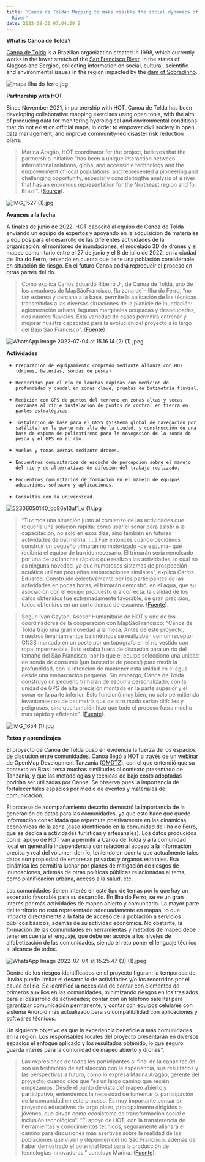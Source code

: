 ```yaml
---
title: 'Canoa de Tolda: Mapping to make visible the social dynamics of the São Francisco
  River'
date: 2022-08-30 07:04:00 Z
---
```


**What is Canoa de Tolda?**

[Canoa de Tolda](https://canoadetolda.org.br/) is a Brazilian organization created in 1998, which currently works in the lower stretch of the [San Francisco River](https://en.wikipedia.org/wiki/S%C3%A3o_Francisco_River), in the states of Alagoas and Sergipe, collecting information on social, cultural, scientific and environmental issues in the region impacted by the [dam of Sobradinho](https://en.wikipedia.org/wiki/Sobradinho_Dam).

![mapa ilha do ferro.jpg](/uploads/mapa%20ilha%20do%20ferro.jpg)

**Partnership with HOT**

Since November 2021, in partnership with HOT, Canoa de Tolda has been developing collaborative mapping exercises using open tools, with the aim of producing data for monitoring hydrological and environmental conditions that do not exist on official maps, in order to empower civil society in open data management, and improve community-led disaster risk reduction plans.

> Marina Aragão, HOT coordinator for the project, believes that the partnership initiative “has been a unique interaction between international relations, global and accessible technology and the empowerment of local populations, and represented a pioneering and challenging opportunity, especially consideringthe analysis of a river that has an enormous representation for the Northeast region and for Brazil”.  ([Source](https://infosaofrancisco.canoadetolda.org.br/noticias/geotecnologias/mapsaofrancisco-parceria-com-hot-finaliza-primeira-fase-de-capacitacoes/)).

![IMG_1527 (1).jpg](/uploads/IMG_1527%20(1).jpg)

**Avances a la fecha**

A finales de junio de 2022, HOT capacitó al equipo de Canoa de Tolda enviando un equipo de expertos y apoyando en la adquisición de materiales y equipos para el desarrollo de las diferentes actividades de la organización: el monitoreo de inundaciones, el modelado 3D de drones y el mapeo comunitario entre el 27 de junio y el 8 de julio de 2022, en la ciudad de Ilha do Ferro, teniendo en cuenta que tiene una población considerable en situación de riesgo. En el futuro Canoa podrá reproducir el proceso en otras partes del río.

> Como explica Carlos Eduardo Ribeiro Jr, de Canoa de Tolda, uno de los creadores de MapSãoFrancisco, \[la zona de\]– Ilha do Ferro, “no tan extensa y cercana a la base, permite la aplicación de las técnicas transmitidas a las diversas situaciones de la planicie de inundación: aglomeración urbana, lagunas marginales ocupadas y desocupadas, dos cauces fluviales. Esta variedad de casos permitirá entrenar y mejorar nuestra capacidad para la evolución del proyecto a lo largo del Bajo São Francisco”. ([Fuente](https://infosaofrancisco.canoadetolda.org.br/noticias/geotecnologias/mapsaofrancisco-parceria-com-hot-finaliza-primeira-fase-de-capacitacoes/)).

![WhatsApp Image 2022-07-04 at 15.16.14 (2) (1).jpeg](/uploads/WhatsApp%20Image%202022-07-04%20at%2015.16.14%20(2)%20(1).jpeg)

**Actividades**

*     Preparación de equipamiento comprado mediante alianza con HOT (drones, baterías, sondas de pesca)

*     Recorridos por el río en lanchas rápidas con medición de profundidad y caudal en zonas clave; pruebas de batimetría fluvial.

*     Medición con GPS de puntos del terreno en zonas altas y secas cercanas al río e instalación de puntos de control en tierra en partes estratégicas.

*     Instalación de base para el GNSS (Sistema global de navegación por satélite) en la parte más alta de la ciudad, y construcción de una base de espuma de poliestireno para la navegación de la sonda de pesca y el GPS en el río.

*     Vuelos y tomas aéreas mediante drones.

*     Encuentros comunitarios de escucha de percepción sobre el manejo del río y de alternativas de difusión del trabajo realizado.

*     Encuentros comunitarios de formación en el manejo de equipos adquiridos, software y aplicaciones.

*     Consultas con la universidad.

![52306050140_bc86e13af1_o (1).jpg](/uploads/52306050140_bc86e13af1_o%20(1).jpg)

> “Tuvimos una situación justo al comienzo de las actividades que requería una solución rápida: cómo usar el sonar para asistir a la capacitación, no solo en esos días, sino también en futuras actividades de batimetría. \[...\]  Fue entonces cuando decidimos construir un pequeño trimarán no motorizado -de espuma- que recibiría el equipo de barrido necesario. El trimarán sería remolcado por una de las lanchas rápidas que realizan las actividades, lo cual no es ninguna novedad, ya que numerosos sistemas de prospección acuática utilizan pequeñas embarcaciones similares”, explica Carlos Eduardo. Construido colectivamente por los participantes de las actividades en pocas horas, el trimarán demostró, en el agua, que su asociación con el equipo propuesto era correcta: la calidad de los datos obtenidos fue extremadamente favorable, de gran precisión, todos obtenidos en un corto tiempo de escaneo. ([Fuente](https://infosaofrancisco.canoadetolda.org.br/noticias/geotecnologias/para-todos-tecnologias-e-ciencias-cidadas-abertas-despontam-no-baixo-sao-francisco/)).

> Según Ivan Gayton, Asesor Humanitario de HOT y uno de los coordinadores de la cooperación con MapSãoFrancisco: “Canoa de Tolda trajo una gran novedad a la mesa; Antes de este proyecto, nuestros levantamientos batimétricos se realizaban con un receptor GNSS montado en un poste por un topógrafo en el río vestido con ropa impermeable. Esto estaba fuera de discusión para un río del tamaño del São Francisco, por lo que el equipo seleccionó una unidad de sonda de consumo (¡un buscador de peces!) para medir la profundidad, con la intención de mantener esta unidad en el agua desde una embarcación pequeña. Sin embargo, Canoa de Tolda construyó un pequeño trimarán de espuma personalizado, con la unidad de GPS de alta precisión montada en la parte superior y el sonar en la parte inferior. Esto funcionó muy bien, no solo permitiendo levantamientos de batimetría que de otro modo serían difíciles y peligrosos, sino que también hizo que todo el proceso fuera mucho más rápido y eficiente”. ([Fuente](https://infosaofrancisco.canoadetolda.org.br/noticias/geotecnologias/para-todos-tecnologias-e-ciencias-cidadas-abertas-despontam-no-baixo-sao-francisco/)).

![IMG_1654 (1).jpg](/uploads/IMG_1654%20(1).jpg)

**Retos y aprendizajes**

El proyecto de Canoa de Tolda puso en evidencia la fuerza de los espacios de discusión entre comunidades. Canoa llegó a HOT a través de un [web](https://www.youtube.com/watch?v=kko2rkLjVgY)[inar](https://www.youtube.com/watch?v=ZO14Mg69HfU) de OpenMap Development Tanzania ([OMDTZ](https://www.omdtz.or.tz/)), con el que entendió que su contexto en Brasil tenía muchas similitudes al contexto presentado de Tanzania, y que las metodologías y técnicas de bajo costo adoptadas podrían  ser utilizadas por Canoa. Se observa pues la importancia de fortalecer tales espacios por medio de eventos y materiales de comunicación.

El proceso de acompañamiento descrito demostró la importancia de la generación de datos para las comunidades, ya que esto hace que quede información consolidada que repercute positivamente en las dinámicas económicas de la zona (caso identificado en la comunidad de Ilha do Ferro, que se dedica a actividades turísticas y artesanales). Los datos producidos con el apoyo de HOT van a permitir a Canoa de Tolda y a la comunidad local en general la independencia con relación al acceso a la información precisa y real del volumen del río, teniendo en cuenta que actualmente tales datos son propiedad de empresas privadas y órganos estatales. Esa dinámica les permitirá luchar por planes de mitigación de riesgos de inundaciones, además de otras políticas públicas relacionadas al tema, como planificación urbana, acceso a la salud, etc.

Las comunidades tienen interés en este tipo de temas por lo que hay un escenario favorable para su desarrollo. En Ilha do Ferro, se ve un gran interés por más actividades de mapeo abierto y comunitario. La mayor parte del territorio no está representado adecuadamente en mapas, lo que impacta directamente a la falta de acceso de la población a servicios públicos básicos, además de su actividad económica. No obstante, la formación de las comunidades en herramientas y métodos de mapeo debe tener en cuenta el lenguaje, que debe ser acorde a los niveles de alfabetización de las comunidades, siendo el reto poner  el lenguaje técnico al alcance de todos.

![WhatsApp Image 2022-07-04 at 15.25.47 (3) (1).jpeg](/uploads/WhatsApp%20Image%202022-07-04%20at%2015.25.47%20(3)%20(1).jpeg)

Dentro de los riesgos identificados en el proyecto figuran: la temporada de lluvias puede limitar el desarrollo de actividades y/o los recorridos por el cauce del río. Se identificó la necesidad de contar con elementos de primeros auxilios en las comunidades, minimizando riesgos en los traslados para el desarrollo de actividades; contar con un teléfono satelital para garantizar comunicación permanente; y contar con  equipos celulares con sistema Android más actualizado para su  compatibilidad con aplicaciones y softwares técnicos.

Un siguiente objetivo es que la experiencia beneficie a más comunidades en la región. Los responsables locales del proyecto presentarán en diversos espacios el enfoque aplicado y los resultados obtenido, lo que seguro guarda interés para la comunidad de mapeo abierto y drones".

> Las expresiones de todos los participantes al final de la capacitación son un testimonio de satisfacción con la experiencia, sus resultados y las perspectivas a futuro, como lo expresa Marina Aragão, gerente del proyecto, cuando dice que “es un largo camino que recién empezamos. Desde el punto de vista del mapeo abierto y participativo, entendemos la necesidad de fomentar la participación de la comunidad en este proceso. Es muy importante pensar en proyectos educativos de largo plazo, principalmente dirigidos a jóvenes, que sirvan como ecosistema de transformación social e inclusión tecnológica”. “El apoyo de HOT, con la transferencia de herramientas y conocimientos técnicos, seguramente allanará el camino para discusiones más asertivas sobre la realidad de las poblaciones que viven y dependen del río São Francisco, además de haber demostrado el potencial local para la producción de tecnologías innovadoras.” concluye Marina. ([Fuente](https://infosaofrancisco.canoadetolda.org.br/noticias/geotecnologias/mapsaofrancisco-parceria-com-hot-finaliza-primeira-fase-de-capacitacoes/)).